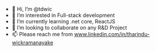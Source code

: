 - 👋 Hi, I’m @tdwic
- 👀 I’m interested in Full-stack development 
- 🌱 I’m currently learning .net core, ReactJS
- 💞️ I’m looking to collaborate on any R&D Project
- 📫 Please reach me from www.linkedin.com/in/tharindu-wickramanayake

<!---
tdwic/tdwic is a ✨ special ✨ repository because its `README.md` (this file) appears on your GitHub profile.
You can click the Preview link to take a look at your changes.
--->
